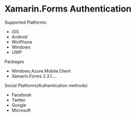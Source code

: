 # Xamarin.Forms Authentication

Supported Platforms:

 * iOS
 * Android
 * WinPhone
 * Windows
 * UWP

Packages

 * Windows.Azure.Mobile.Client
 * Xamarin.Forms 2.3.1....

Social Platforms(Authentication methods)

 * Facebook
 * Twitter
 * Google 
 * Microsoft

